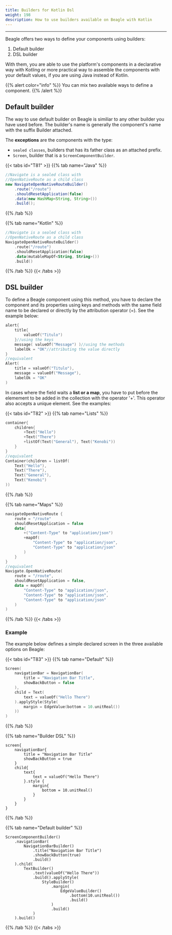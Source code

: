 ```yaml
---
title: Builders for Kotlin Dsl
weight: 198
description: How to use builders available on Beagle with Kotlin
---
```


---

Beagle offers two ways to define your components using builders:

1. Default builder
2. DSL builder

With them, you are able to use the platform's components in a declarative way with Kotling or more practical way to assemble the components with your default values, if you are using Java instead of Kotlin.

{{% alert color="info" %}}
You can mix two available ways to define a component. 
{{% /alert %}}

## Default builder

The way to use default builder on Beagle is similiar to any other builder you have used before. The builder's name is generally the component's name with the suffix Builder attached.

The **exceptions** are the components with the type:

* `sealed classes`,  builders that has its father class as an attached prefix.
* `Screen`, builder that is a `ScreenComponentBuilder`. 

{{< tabs id="T81" >}}
{{% tab name="Java" %}}
```java
//Navigate is a sealed class with 
//OpenNativeRoute as a child class
new NavigateOpenNativeRouteBuilder()
    .route("/route")
    .shouldResetApplication(false)
    .data(new HashMap<String, String>())
    .build();
```
{{% /tab %}}

{{% tab name="Kotlin" %}}
```kotlin
//Navigate is a sealed class with
//OpenNativeRoute as a child class
NavigateOpenNativeRouteBuilder()
    .route("/route")
    .shouldResetApplication(false)
    .data(mutableMapOf<String, String>())
    .build()
```
{{% /tab %}}
{{< /tabs >}}

## DSL builder 

To define a Beagle component using this method, you have to declare the component and its properties using keys and methods with the same field name to be declared or directly by the attribution operator \(=\). See the example below: 

```kotlin
alert{
    title{
        valueOf("Titulo") 
    }//using the keys
    message( valueOf("Message") )//using the methods
    labelOk = "OK"//attributing the value directly 
}
//equivalent
Alert(
    title = valueOf("Titulo"),
    message = valueOf("Message"),
    labelOk = "OK"
)
```

In cases where the field waits a **list or a map**, you have to put before the elemement to be added in the collection with the operator '+'. This operator also accepts a unique element. See the examples: 

{{< tabs id="T82" >}}
{{% tab name="Lists" %}}
```kotlin
container{
    children{
        +Text("Hello")
        +Text("There")
        +listOf(Text("General"), Text("Kenobi"))
    }
}
//equivalent
Container(children = listOf(
    Text("Hello"),
    Text("There"),
    Text("General"),
    Text("Kenobi")
))
```
{{% /tab %}}

{{% tab name="Maps" %}}
```kotlin
navigateOpenNativeRoute { 
    route = "/route"
    shouldResetApplication = false
    data{
        +("Content-Type" to "application/json")
        +mapOf(
            "Content-Type" to "application/json",
            "Content-Type" to "application/json"
        )
    }
}
//equivalent
Navigate.OpenNativeRoute(
    route = "/route",
    shouldResetApplication = false,
    data = mapOf(
        "Content-Type" to "application/json",
        "Content-Type" to "application/json",
        "Content-Type" to "application/json"
    )
)
```
{{% /tab %}}
{{< /tabs >}}

### Example 

The example below defines a simple declared screen in the three available options on Beagle: 

{{< tabs id="T83" >}}
{{% tab name="Default" %}}
```kotlin
Screen(
    navigationBar = NavigationBar(
        title = "Navigation Bar Title",
        showBackButton = false
    ),
    child = Text(
        text = valueOf("Hello There")
    ).applyStyle(Style(
        margin = EdgeValue(bottom = 10.unitReal())
    ))
)
```
{{% /tab %}}

{{% tab name="Builder DSL" %}}
```
screen{
    navigationBar{
        title = "Navigation Bar Title"
        showBackButton = true
    }
    child{
        text{
            text = valueOf("Hello There")
        }.style { 
            margin{
                bottom = 10.unitReal()
            }
        }
    }
}
```
{{% /tab %}}

{{% tab name="Default builder" %}}
```
ScreenComponentBuilder()
    .navigationBar(
        NavigationBarBuilder()
            .title("Navigation Bar Title")
            .showBackButton(true)
            .build()
    ).child(
        TextBuilder()
            .text(valueOf("Hello There"))
            .build().applyStyle(
                StyleBuilder()
                    .margin(
                        EdgeValueBuilder()
                            .bottom(10.unitReal())
                            .build()
                    )
                    .build()
            )
    ).build()
```
{{% /tab %}}
{{< /tabs >}}
